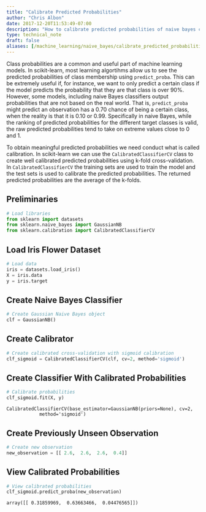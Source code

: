 ```yaml
---
title: "Calibrate Predicted Probabilities"
author: "Chris Albon"
date: 2017-12-20T11:53:49-07:00
description: "How to calibrate predicted probabilities of naive bayes classifer in Scikit-Learn"
type: technical_note
draft: false
aliases: [/machine_learning/naive_bayes/calibrate_predicted_probabilities/]
---
```

Class probabilities are a common and useful part of machine learning models. In scikit-learn, most learning algortihms allow us to see the predicted probabilities of class membership using `predict_proba`. This can be extremely useful if, for instance, we want to only predict a certain class if the model predicts the probability that they are that class is over 90%. However, some models, including naive Bayes classifiers output probabilities that are not based on the real world. That is, `predict_proba` might predict an observation has a 0.70 chance of being a certain class, when the reality is that it is 0.10 or 0.99. Specifically in naive Bayes, while the ranking of predicted probabilities for the different target classes is valid, the raw predicted probabilities tend to take on extreme values close to 0 and 1. 

To obtain meaningful predicted probabilities we need conduct what is called calibration. In scikit-learn we can use the `CalibratedClassifierCV` class to create well calibrated predicted probabilities using k-fold cross-validation. In `CalibratedClassifierCV` the training sets are used to train the model and the test sets is used to calibrate the predicted probabilities. The returned predicted probabilities are the average of the k-folds.

## Preliminaries


```python
# Load libraries
from sklearn import datasets
from sklearn.naive_bayes import GaussianNB
from sklearn.calibration import CalibratedClassifierCV
```

## Load Iris Flower Dataset


```python
# Load data
iris = datasets.load_iris()
X = iris.data
y = iris.target
```

## Create Naive Bayes Classifier


```python
# Create Gaussian Naive Bayes object
clf = GaussianNB()
```

## Create Calibrator


```python
# Create calibrated cross-validation with sigmoid calibration
clf_sigmoid = CalibratedClassifierCV(clf, cv=2, method='sigmoid')
```

## Create Classifier With Calibrated Probabilities


```python
# Calibrate probabilities
clf_sigmoid.fit(X, y)
```




    CalibratedClassifierCV(base_estimator=GaussianNB(priors=None), cv=2,
                method='sigmoid')



## Create Previously Unseen Observation


```python
# Create new observation
new_observation = [[ 2.6,  2.6,  2.6,  0.4]]
```

## View Calibrated Probabilities


```python
# View calibrated probabilities
clf_sigmoid.predict_proba(new_observation)
```




    array([[ 0.31859969,  0.63663466,  0.04476565]])


